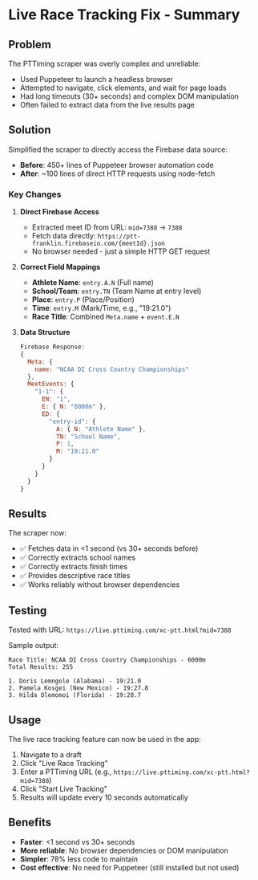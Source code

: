 # Live Race Tracking Fix - Summary

## Problem
The PTTiming scraper was overly complex and unreliable:
- Used Puppeteer to launch a headless browser
- Attempted to navigate, click elements, and wait for page loads
- Had long timeouts (30+ seconds) and complex DOM manipulation
- Often failed to extract data from the live results page

## Solution
Simplified the scraper to directly access the Firebase data source:
- **Before**: 450+ lines of Puppeteer browser automation code
- **After**: ~100 lines of direct HTTP requests using node-fetch

### Key Changes

1. **Direct Firebase Access**
   - Extracted meet ID from URL: `mid=7388` → `7388`
   - Fetch data directly: `https://ptt-franklin.firebaseio.com/{meetId}.json`
   - No browser needed - just a simple HTTP GET request

2. **Correct Field Mappings**
   - **Athlete Name**: `entry.A.N` (Full name)
   - **School/Team**: `entry.TN` (Team Name at entry level)
   - **Place**: `entry.P` (Place/Position)
   - **Time**: `entry.M` (Mark/Time, e.g., "19:21.0")
   - **Race Title**: Combined `Meta.name` + `event.E.N`

3. **Data Structure**
   ```javascript
   Firebase Response:
   {
     Meta: {
       name: "NCAA DI Cross Country Championships"
     },
     MeetEvents: {
       "1-1": {
         EN: "1",
         E: { N: "6000m" },
         ED: {
           "entry-id": {
             A: { N: "Athlete Name" },
             TN: "School Name",
             P: 1,
             M: "19:21.0"
           }
         }
       }
     }
   }
   ```

## Results
The scraper now:
- ✅ Fetches data in <1 second (vs 30+ seconds before)
- ✅ Correctly extracts school names
- ✅ Correctly extracts finish times
- ✅ Provides descriptive race titles
- ✅ Works reliably without browser dependencies

## Testing
Tested with URL: `https://live.pttiming.com/xc-ptt.html?mid=7388`

Sample output:
```
Race Title: NCAA DI Cross Country Championships - 6000m
Total Results: 255

1. Doris Lemngole (Alabama) - 19:21.0
2. Pamela Kosgei (New Mexico) - 19:27.8
3. Hilda Olemomoi (Florida) - 19:28.7
```

## Usage
The live race tracking feature can now be used in the app:
1. Navigate to a draft
2. Click "Live Race Tracking"
3. Enter a PTTiming URL (e.g., `https://live.pttiming.com/xc-ptt.html?mid=7388`)
4. Click "Start Live Tracking"
5. Results will update every 10 seconds automatically

## Benefits
- **Faster**: <1 second vs 30+ seconds
- **More reliable**: No browser dependencies or DOM manipulation
- **Simpler**: 78% less code to maintain
- **Cost effective**: No need for Puppeteer (still installed but not used)

